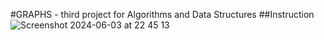 #GRAPHS - third project for Algorithms and Data Structures
##Instruction
![Screenshot 2024-06-03 at 22 45 13](https://github.com/HubGitPL/graphs/assets/72828637/23a220e4-984f-452b-b756-fced00f26b1b)

